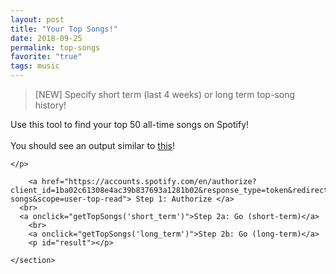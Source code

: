 ```yaml
---
layout: post
title: "Your Top Songs!"
date: 2018-09-25
permalink: top-songs
favorite: "true"
tags: music 
---
```


> [NEW] Specify short term (last 4 weeks) or long term top-song history!

<script>
function getTopSongs(interval) {
  var xhttp = new XMLHttpRequest();
  let url = new URL(window.location.href);
	if (url.hash == '') {
		alert("Please authorize first!");
		return 0;
	}
  document.getElementById("result").innerHTML = "Loading...";

	let token = url.hash.split('=')[1].split('&')[0]; // Wow that's so ugly...
  xhttp.onreadystatechange = function() {
    if (this.readyState == 4 && this.status == 200) {
			document.getElementById("result").innerHTML = "<br>";
			// Get Response
      res = JSON.parse(this.response);
			console.log(res);
      let data = _.get(res, "items");
      if (data && _.size(data) < 1) {
        document.getElementById("result").innerHTML = "<p>ERROR :(</p>"
        return;
      }
      _.forEach(data, function(value, index) {
				console.log(value);
				element = index+1 + ". <strong>" + value.name + "</strong> (" + value.artists[0].name + ")<br>";
        document.getElementById("result").innerHTML += element;
      });
    // }
		//
    // if (this.status == 400) {
    //   document.getElementById("result").innerHTML = "<p>Please Try Again!</p>"
    }
  }
  xhttp.open("GET", "https://api.spotify.com/v1/me/top/tracks?limit=50&time_range=" + interval, true);
	xhttp.setRequestHeader('Authorization', 'Bearer ' + token);
  xhttp.send();
}
</script>
<div class="col12">
	<section class="post-home">
		<p>Use this tool to find your top 50 all-time songs on Spotify!<br><br>
    You should see an output similar to <a href="https://joshspicer.com/josh-top-songs">this</a>!

    </p>

    	<a href="https://accounts.spotify.com/en/authorize?client_id=1ba02c61308e4ac39b837693a1281b02&response_type=token&redirect_uri=https://joshspicer.com/top-songs&scope=user-top-read"> Step 1: Authorize </a>
      <br>
      <a onclick="getTopSongs('short_term')">Step 2a: Go (short-term)</a>
    	<br>
    	<a onclick="getTopSongs('long_term')">Step 2b: Go (long-term)</a>
    	<p id="result"></p>

    </section>

</div>
